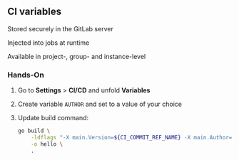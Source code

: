 <!-- .slide: id="gitlab_ci_variables" -->

## CI variables

Stored securely in the GitLab server

Injected into jobs at runtime

Available in project-, group- and instance-level

### Hands-On

1. Go to **Settings** > **CI/CD** and unfold **Variables**
1. Create variable `AUTHOR` and set to a value of your choice
1. Update build command:

    ```bash
    go build \
        -ldflags "-X main.Version=${CI_COMMIT_REF_NAME} -X main.Author=${AUTHOR}" \
        -o hello \
        .
    ```
